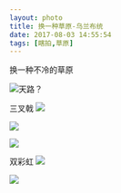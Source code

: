 ```yaml
---
layout: photo
title: 换一种草原-乌兰布统
date: 2017-08-03 14:55:54
tags: [瞎拍,草原]
---
```


换一种不冷的草原
<!-- more -->
![天路？](http://7xnpvq.com1.z0.glb.clouddn.com/%E5%A4%A9%E8%B7%AF.jpeg)

三叉戟
![](http://7xnpvq.com1.z0.glb.clouddn.com/%E4%B8%89%E5%8F%89%E6%88%9F.jpeg)

![](http://7xnpvq.com1.z0.glb.clouddn.com/%E6%97%A5%E5%87%BA.jpeg
)

![](http://7xnpvq.com1.z0.glb.clouddn.com/%E5%B0%86%E5%86%9B%E7%8B%8D%E5%AD%90.jpeg
)

双彩虹
![](http://7xnpvq.com1.z0.glb.clouddn.com/%E5%8F%8C%E5%BD%A9%E8%99%B9.jpeg)

![](http://7xnpvq.com1.z0.glb.clouddn.com/3%E8%89%B2.jpeg)

